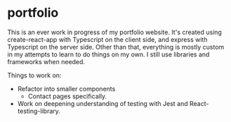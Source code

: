 # portfolio
This is an ever work in progress of my portfolio website. It's created using create-react-app with Typescript on the client side, and express with Typescript on the server side. Other than that, everything is mostly custom in my attempts to learn to do things on my own. I still use libraries and frameworks when needed.

Things to work on:
  - Refactor into smaller components
    - Contact pages specifically.
  - Work on deepening understanding of testing with Jest and React-testing-library.